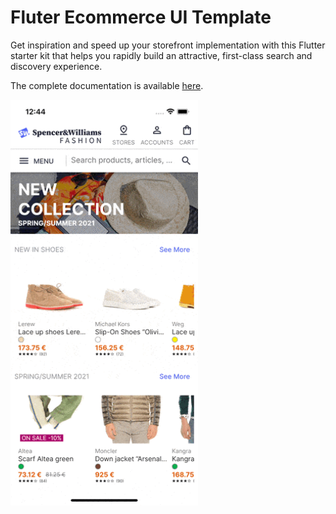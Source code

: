 # Fluter Ecommerce UI Template

Get inspiration and speed up your storefront implementation with this Flutter starter kit that helps you rapidly build an attractive, first-class search and discovery experience.

The complete documentation is available [here](https://www.algolia.com/doc/guides/building-search-ui/ecommerce-ui-template/ecommerce-ui-template-overview/ios/).

<p align="left">
<img src="./resources/demo.gif" width="300"/>
</p>

